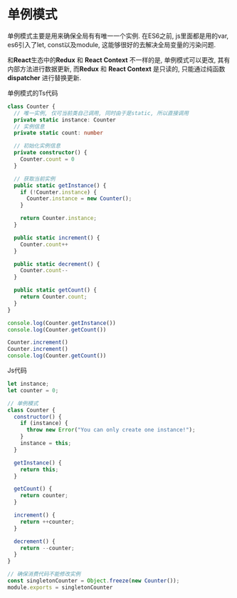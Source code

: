 # 单例模式

单例模式主要是用来确保全局有有唯一一个实例. 在ES6之前, js里面都是用的var, es6引入了let, const以及module, 这能够很好的去解决全局变量的污染问题.

和**React**生态中的**Redux** 和 **React Context** 不一样的是, 单例模式可以更改, 其有内部方法进行数据更新, 而**Redux** 和 **React Context** 是只读的, 只能通过纯函数**dispatcher** 进行替换更新.


单例模式的Ts代码

```typescript
class Counter {
  // 唯一实例, 仅可当前类自己调用, 同时由于是static, 所以直接调用
  private static instance: Counter
  // 实例信息
  private static count: number

  // 初始化实例信息
  private constructor() {
    Counter.count = 0
  }

  // 获取当前实例
  public static getInstance() {
    if (!Counter.instance) {
      Counter.instance = new Counter();
    }

    return Counter.instance;
  }

  public static increment() {
    Counter.count++
  }

  public static decrement() {
    Counter.count--
  }

  public static getCount() {
    return Counter.count;
  }
}

console.log(Counter.getInstance())
console.log(Counter.getCount())

Counter.increment()
Counter.increment()
console.log(Counter.getCount())
```



Js代码

```javascript
let instance;
let counter = 0;

// 单例模式
class Counter {
  constructor() {
    if (instance) {
      throw new Error("You can only create one instance!");
    }
    instance = this;
  }

  getInstance() {
    return this;
  }

  getCount() {
    return counter;
  }

  increment() {
    return ++counter;
  }

  decrement() {
    return --counter;
  }
}

// 确保消费代码不能修改实例
const singletonCounter = Object.freeze(new Counter());
module.exports = singletonCounter
```



